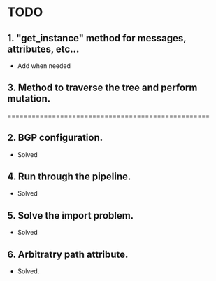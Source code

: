 # TODO

## 1. "get_instance" method for messages, attributes, etc...

- Add when needed

## 3. Method to traverse the tree and perform mutation.

==================================================

## 2. BGP configuration.

- Solved

## 4. Run through the pipeline.

- Solved

## 5. Solve the import problem.

- Solved

## 6. Arbitratry path attribute.

- Solved.

